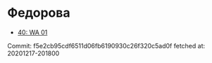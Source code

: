 # Федорова
- [40: WA 01](40.md)

Commit: f5e2cb95cdf6511d06fb6190930c26f320c5ad0f
 fetched at: 20201217-201800
